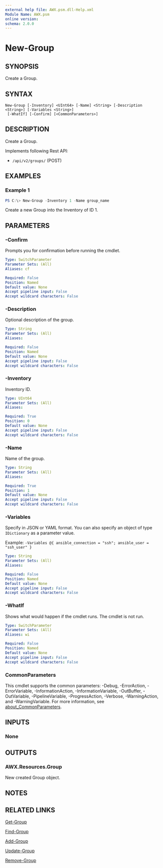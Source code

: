 ```yaml
---
external help file: AWX.psm.dll-Help.xml
Module Name: AWX.psm
online version:
schema: 2.0.0
---
```


# New-Group

## SYNOPSIS
Create a Group.

## SYNTAX

```
New-Group [-Inventory] <UInt64> [-Name] <String> [-Description <String>] [-Variables <String>]
 [-WhatIf] [-Confirm] [<CommonParameters>]
```

## DESCRIPTION
Create a Group.

Implements following Rest API:  
- `/api/v2/groups/` (POST)

## EXAMPLES

### Example 1
```powershell
PS C:\> New-Group -Inventory 1 -Name group_name
```

Create a new Group into the Inventory of ID 1.

## PARAMETERS

### -Confirm
Prompts you for confirmation before running the cmdlet.

```yaml
Type: SwitchParameter
Parameter Sets: (All)
Aliases: cf

Required: False
Position: Named
Default value: None
Accept pipeline input: False
Accept wildcard characters: False
```

### -Description
Optional description of the group.

```yaml
Type: String
Parameter Sets: (All)
Aliases:

Required: False
Position: Named
Default value: None
Accept pipeline input: False
Accept wildcard characters: False
```

### -Inventory
Inventory ID.

```yaml
Type: UInt64
Parameter Sets: (All)
Aliases:

Required: True
Position: 0
Default value: None
Accept pipeline input: False
Accept wildcard characters: False
```

### -Name
Name of the group.

```yaml
Type: String
Parameter Sets: (All)
Aliases:

Required: True
Position: 1
Default value: None
Accept pipeline input: False
Accept wildcard characters: False
```

### -Variables
Specify in JSON or YAML format.
You can also specify an object of type `IDictionary` as a parameter value.

Example: `-Variables @{ ansible_connection = "ssh"; ansible_user = "ssh_user" }`

```yaml
Type: String
Parameter Sets: (All)
Aliases:

Required: False
Position: Named
Default value: None
Accept pipeline input: False
Accept wildcard characters: False
```

### -WhatIf
Shows what would happen if the cmdlet runs.
The cmdlet is not run.

```yaml
Type: SwitchParameter
Parameter Sets: (All)
Aliases: wi

Required: False
Position: Named
Default value: None
Accept pipeline input: False
Accept wildcard characters: False
```

### CommonParameters
This cmdlet supports the common parameters: -Debug, -ErrorAction, -ErrorVariable, -InformationAction, -InformationVariable, -OutBuffer, -OutVariable, -PipelineVariable, -ProgressAction, -Verbose, -WarningAction, and -WarningVariable. For more information, see [about_CommonParameters](http://go.microsoft.com/fwlink/?LinkID=113216).

## INPUTS

### None
## OUTPUTS

### AWX.Resources.Group
New created Group object.

## NOTES

## RELATED LINKS

[Get-Group](Get-Group.md)

[Find-Group](Find-Group.md)

[Add-Group](Add-Group.md)

[Update-Group](Update-Group.md)

[Remove-Group](Remove-Group.md)
